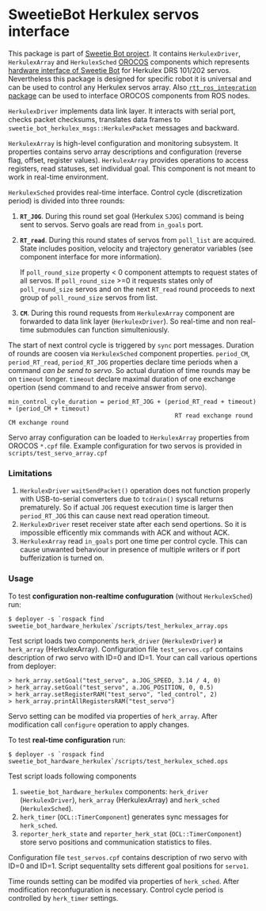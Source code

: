 SweetieBot Herkulex servos interface
======================================

This package is part of [Sweetie Bot project](sweetiebot.net). It contains `HerkulexDriver`, `HerkulexArray` and `HerkulexSched` 
[OROCOS](http://orocos.org) components which represents [hardware interface of Sweetie Bot](https://gitlab.com/sweetie-bot/sweetie_doc/wikis/components-herkulex-alt)
for Herkulex DRS 101/202 servos. Nevertheless this package is designed for specific robot it is universal and can be used to control 
any Herkulex servos array. Also [`rtt_ros_integration` package]() can be used to interface OROCOS components from ROS nodes.

`HerkulexDriver` implements data link layer. It interacts with serial port, checks packet checksums, translates data frames 
to `sweetie_bot_herkulex_msgs::HerkulexPacket` messages and backward. 

`HerkulexArray` is high-level configuration and monitoring subsystem. It properties contains servo array descriptions and configuration 
(reverse flag, offset, register values). `HerkulexArray` provides operations to access registers, read statuses, set individual goal. 
This component is not meant to work in real-time environment.

`HerkulexSched` provides real-time interface. Control cycle (discretization period) is divided into three rounds:
1. **`RT_JOG`**. During this round set goal (Herkulex `SJOG`) command is being sent to servos. Servo goals are read from `in_goals` port.
1. **`RT_read`**. During this round states of servos from `poll_list` are acquired. State includes position, velocity and trajectory generator variables 
    (see component interface for more information).

    If `poll_round_size` property < 0 component attempts to request states of all servos. If `poll_round_size` >=0 it requests states only of `poll_round_size` servos
    and on the next `RT_read` round proceeds to next group of `poll_round_size` servos from list.
1. **`CM`**. During this round requests from `HerkulexArray` component are forwarded to data link layer (`HerkulexDriver`). So real-time and non real-time
    submodules can function simulteniously.

The start of next control cycle is triggered by `sync` port messages. Duration of rounds are coosen via `HerkulexSched` component properties.
`period_CM`, `period_RT_read`, `period_RT_JOG` properties declare time periods when a command *can be send to servo*. So actual duration of time rounds 
may be on `timeout` longer. `timeout` declare maximal duration of one exchange opertion (send command to and receive answer from servo).

    min_control_cyle_duration = period_RT_JOG + (period_RT_read + timeout) + (period_CM + timeout) 
                                                   RT read exchange round     CM exchange round

Servo array configuration can be loaded to `HerkulexArray` properties from OROCOS `*.cpf` file. Example configuration for two servos is provided in `scripts/test_servo_array.cpf`

### Limitations

1. `HerkulexDriver` `waitSendPacket()` operation does not function properly with USB-to-serial converters due to `tcdrain()` syscall returns prematurely.
    So if actual `JOG` request execution time is larger then `period_RT_JOG` this can cause next read operation timeout.
1. `HerkulexDriver` reset receiver state after each send opertions. So it is impossible efficently mix commands with ACK and without ACK.
2. `HerkulexArray` read `in_goals` port one time  per control cycle. This can cause unwanted behaviour in presence of multiple writers or if port bufferization is turned on.

### Usage

To test **configuration non-realtime confuguration** (without `HerkulexSched`) run:

    $ deployer -s `rospack find sweetie_bot_hardware_herkulex`/scripts/test_herkulex_array.ops

Test script loads two components `herk_driver` (`HerkulexDriver`) и `herk_array` (HerkulexArray). 
Configuration file `test_servos.cpf` contains description of rwo servo with ID=0 and ID=1.
Your can call various opertions from deployer:

    > herk_array.setGoal("test_servo", a.JOG_SPEED, 3.14 / 4, 0) 
    > herk_array.setGoal("test_servo", a.JOG_POSITION, 0, 0.5)
    > herk_array.setRegisterRAM("test_servo", "led_control", 2)
    > herk_array.printAllRegistersRAM("test_servo")

Servo setting can be modifed via properties of `herk_array`. After modification call `configure` operation to apply changes.

To test **real-time configuration** run:

    $ deployer -s `rospack find sweetie_bot_hardware_herkulex`/scripts/test_herkulex_sched.ops

Test script loads following components 
1. `sweetie_bot_hardware_herkulex` components: `herk_driver` (`HerkulexDriver`), `herk_array` (HerkulexArray) and `herk_sched` (`HerkulexSched`).
2. `herk_timer` (`OCL::TimerComponent`) generates sync messages for `herk_sched`.
2. `reporter_herk_state` and `reporter_herk_stat` (`OCL::TimerComponent`) store servo positions and communication statistics to files.

Configuration file `test_servos.cpf` contains description of rwo servo with ID=0 and ID=1.
Script sequentallty sets different goal positions for `servo1`.

Time rounds setting can be modifed via properties of `herk_sched`. After modification reconfuguration is necessary.
Control cycle period is controlled by `herk_timer` settings.


